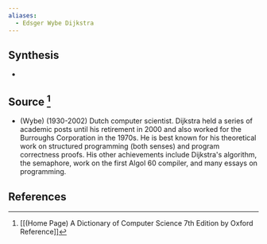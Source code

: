 ```yaml
---
aliases:
  - Edsger Wybe Dijkstra
---
```

## Synthesis
- 
## Source [^1]
- (Wybe) (1930-2002) Dutch computer scientist. Dijkstra held a series of academic posts until his retirement in 2000 and also worked for the Burroughs Corporation in the 1970s. He is best known for his theoretical work on structured programming (both senses) and program correctness proofs. His other achievements include Dijkstra's algorithm, the semaphore, work on the first Algol 60 compiler, and many essays on programming.
## References

[^1]: [[(Home Page) A Dictionary of Computer Science 7th Edition by Oxford Reference]]